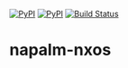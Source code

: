 [![PyPI](https://img.shields.io/pypi/v/napalm-nxos.svg)](https://pypi.python.org/pypi/napalm-nxos)
[![PyPI](https://img.shields.io/pypi/dm/napalm-nxos.svg)](https://pypi.python.org/pypi/napalm-nxos)
[![Build Status](https://travis-ci.org/napalm-automation/napalm-nxos.svg?branch=master)](https://travis-ci.org/napalm-automation/napalm-nxos)

# napalm-nxos
